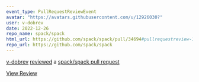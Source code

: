 ```yaml
---
event_type: PullRequestReviewEvent
avatar: "https://avatars.githubusercontent.com/u/12926030?"
user: v-dobrev
date: 2022-12-26
repo_name: spack/spack
html_url: https://github.com/spack/spack/pull/34694#pullrequestreview-1229786180
repo_url: https://github.com/spack/spack
---
```


<a href='https://github.com/v-dobrev' target='_blank'>v-dobrev</a> <a href='https://github.com/spack/spack/pull/34694#pullrequestreview-1229786180' target='_blank'>reviewed</a> a <a href='https://github.com/spack/spack/pull/34694' target='_blank'>spack/spack pull request</a>

<small></small>

<a href='https://github.com/spack/spack/pull/34694#pullrequestreview-1229786180' target='_blank'>View Review</a>